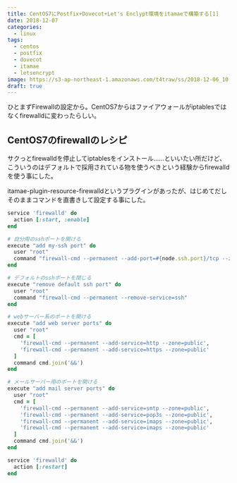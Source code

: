 ```yaml
---
title: CentOS7にPostfix+Dovecot+Let's Enclypt環境をitamaeで構築する[1]
date: 2018-12-07
categories:
  - linux
tags:
  - centos
  - postfix
  - dovecot
  - itamae
  - letsencrypt
image: https://s3-ap-northeast-1.amazonaws.com/t4traw/ss/2018-12-06_10-53-23.png
draft: true
---
```

ひとまずFirewallの設定から。CentOS7からはファイアウォールがiptablesではなくfirewalldに変わったらしい。

<!--more-->

## CentOS7のfirewallのレシピ

サクっとfirewalldを停止してiptablesをインストール……といいたい所だけど、こういうのはデフォルトで採用されている物を使うべきという経験からfirewalldを使う事にした。

itamae-plugin-resource-firewalldというプラグインがあったが、はじめてだしそのままコマンドを直書きして設定する事にした。

```ruby
service 'firewalld' do
  action [:start, :enable]
end

# 自分用のsshポートを開ける
execute "add my-ssh port" do
  user "root"
  command "firewall-cmd --permanent --add-port=#{node.ssh.port}/tcp --zone=public"
end

# デフォルトのsshポートを閉じる
execute "remove default ssh port" do
  user "root"
  command "firewall-cmd --permanent --remove-service=ssh"
end

# webサーバー系のポートを開ける
execute "add web server ports" do
  user "root"
  cmd = [
    'firewall-cmd --permanent --add-service=http --zone=public',
    'firewall-cmd --permanent --add-service=https --zone=public'
  ]
  command cmd.join('&&')
end

# メールサーバー用のポートを開ける
execute "add mail server ports" do
  user "root"
  cmd = [
    'firewall-cmd --permanent --add-service=smtp --zone=public',
    'firewall-cmd --permanent --add-service=pop3s --zone=public',
    'firewall-cmd --permanent --add-service=imaps --zone=public',
    'firewall-cmd --permanent --add-service=imaps --zone=public'
  ]
  command cmd.join('&&')
end

service 'firewalld' do
  action [:restart]
end
```

